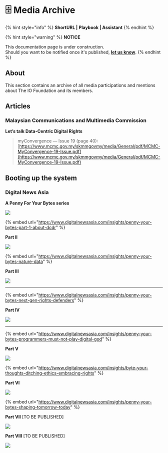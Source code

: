 # 🗄 Media Archive

{% hint style="info" %}
**ShortURL | Playbook | Assistant**
{% endhint %}

{% hint style="warning" %}
**NOTICE**

This documentation page is under construction.\
Should you want to be notified once it's published, [**let us know**](https://tiof.click/TIOFTarianUpdatesService).
{% endhint %}

## About

This section contains an archive of all media participations and mentions about The IO Foundation and its members.

## Articles

### Malaysian Communications and Multimedia Commission

**Let’s talk Data-Centric Digital Rights**

> myConvergence — Issue 19 (page 40): [https://www.mcmc.gov.my/skmmgovmy/media/General/pdf/MCMC-MyConvergence-19-Issue.pdf](https://www.mcmc.gov.my/skmmgovmy/media/General/pdf/MCMC-MyConvergence-19-Issue.pdf)
>
>

## Booting up the system <a href="#b874" id="b874"></a>

### Digital News Asia

**A Penny For Your Bytes series**

****![](<../.gitbook/assets/\[TIOF] Comms \[P] A penny for your bytes series - Part I ENG v1.0.jpg>)****

{% embed url="https://www.digitalnewsasia.com/insights/penny-your-bytes-part-1-about-dcdr" %}

**Part II**

****![](<../.gitbook/assets/\[TIOF] Comms \[P] A penny for your bytes series - Part II ENG v1.0 (2).jpg>)****

{% embed url="https://www.digitalnewsasia.com/insights/penny-your-bytes-nature-data" %}

**Part III**

****![](<../.gitbook/assets/\[TIOF] Comms \[P] A penny for your bytes series - Part III ENG v1.0.jpg>)****

****

{% embed url="https://www.digitalnewsasia.com/insights/penny-your-bytes-next-gen-rights-defenders" %}

**Part IV**

****![](<../.gitbook/assets/\[TIOF] Comms \[P] A penny for your bytes series - Part IV ENG v1.0.jpg>)****

****

{% embed url="https://www.digitalnewsasia.com/insights/penny-your-bytes-programmers-must-not-play-digital-god" %}

**Part V**

****![](<../.gitbook/assets/\[TIOF] Comms \[P] A penny for your bytes series - Part V ENG v1.0.jpg>)****

{% embed url="https://www.digitalnewsasia.com/insights/byte-your-thoughts-ditching-ethics-embracing-rights" %}

**Part VI**

****![](<../.gitbook/assets/\[TIOF] Comms \[P] A penny for your bytes series - Part VI ENG v1.0.jpg>)****

{% embed url="https://www.digitalnewsasia.com/insights/penny-your-bytes-shaping-tomorrow-today" %}

**Part VII** \[TO BE PUBLISHED]

****![](<../.gitbook/assets/\[TIOF] Comms \[P] A penny for your bytes series - Part VII ENG v1.0.jpg>)****

**Part VIII** \[TO BE PUBLISHED]

****![](<../.gitbook/assets/\[TIOF] Comms \[P] A penny for your bytes series - Part VIII ENG v1.0.jpg>)****
